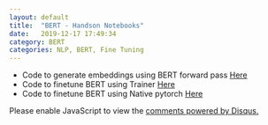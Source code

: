 ```yaml
---
layout: default
title:  "BERT - Handson Notebooks"
date:   2019-12-17 17:49:34
category: BERT
categories: NLP, BERT, Fine Tuning
---
```


- Code to generate embeddings using BERT forward pass [Here](https://github.com/agarnitin86/transformers/)
- Code to finetune BERT using Trainer  [Here](https://github.com/agarnitin86/transformers/)
- Code to finetune BERT using Native pytorch [Here](https://github.com/agarnitin86/transformers/)


<div id="disqus_thread"></div>
<script>

/**
*  RECOMMENDED CONFIGURATION VARIABLES: EDIT AND UNCOMMENT THE SECTION BELOW TO INSERT DYNAMIC VALUES FROM YOUR PLATFORM OR CMS.
*  LEARN WHY DEFINING THESE VARIABLES IS IMPORTANT: https://disqus.com/admin/universalcode/#configuration-variables*/
/*
var disqus_config = function () {
this.page.url = PAGE_URL;  // Replace PAGE_URL with your page's canonical URL variable
this.page.identifier = PAGE_IDENTIFIER; // Replace PAGE_IDENTIFIER with your page's unique identifier variable
};
*/
(function() { // DON'T EDIT BELOW THIS LINE
var d = document, s = d.createElement('script');
s.src = '//agarnitin86-github-io.disqus.com/embed.js';
s.setAttribute('data-timestamp', +new Date());
(d.head || d.body).appendChild(s);
})();
</script>
<noscript>Please enable JavaScript to view the <a href="https://disqus.com/?ref_noscript">comments powered by Disqus.</a></noscript>

